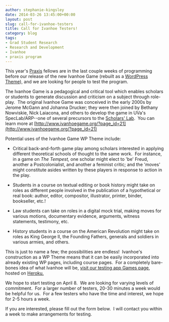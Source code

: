 ```yaml
---
author: stephanie-kingsley
date: 2014-03-26 13:45:00+00:00
layout: post
slug: call-for-ivanhoe-testers
title: Call for Ivanhoe Testers!
category: blog
tags:
- Grad Student Research
- Research and Development
- Ivanhoe
- praxis program
---
```


This year's [Praxis](http://praxis.scholarslab.org/) fellows are in the last couple weeks of programming before our release of the new Ivanhoe Game (rebuilt as a [WordPress Theme](http://wordpress.org/themes/)), and we are looking for people to test the program.

The Ivanhoe Game is a pedagogical and critical tool which enables scholars or students to generate discussion and criticism on a subject through role-play.  The original Ivanhoe Game was conceived in the early 2000s by Jerome McGann and Johanna Drucker; they were then joined by Bethany Nowviskie, Nick Laiacona, and others to develop the game in UVa's SpecLab/ARP--one of several precursors to the [Scholars' Lab](http://www.scholarslab.org/).  You can learn more at [http://www.ivanhoegame.org/?page_id=21](http://www.ivanhoegame.org/?page_id=21)

Potential uses of the Ivanhoe Game WP Theme include:



	
  * Critical back-and-forth game play among scholars interested in applying different theoretical schools of thought to the same work.  For instance, in a game on _The Tempest,_ one scholar might elect to 'be' Freud, another a Postcolonialist, and another a feminist critic; and the 'moves' might constitute asides written by these players in response to action in the play.

	
  * Students in a course on textual editing or book history might take on roles as different people involved in the publication of a hypothetical or real book: author, editor, compositor, illustrator, printer, binder, bookseller, etc.!

	
  * Law students can take on roles in a digital mock trial, making moves for various motions, documentary evidence, arguments, witness statements, testimony, etc.

	
  * History students in a course on the American Revolution might take on roles as King George II, the Founding Fathers, generals and soldiers in various armies, and others.


This is just to name a few; the possibilities are endless!  Ivanhoe's construction as a WP Theme means that it can be easily incorporated into already existing WP pages, including course pages.  For a completely bare-bones idea of what Ivanhoe will be, [visit our testing app Games page](http://ivanhoe-staging.herokuapp.com/?post_type=ivanhoe_game), hosted on [Heroku.](https://www.heroku.com/)

We hope to start testing on April 8.  We are looking for varying levels of commitment.  For a larger number of testers, 20-30 minutes a week would be helpful for us.  For a few testers who have the time and interest, we hope for 2-5 hours a week.

If you are interested, please fill out the form below.  I will contact you within a week to make arrangements for testing.


